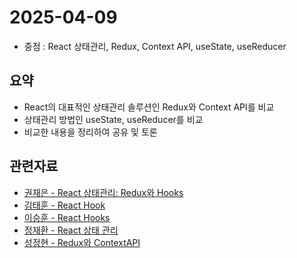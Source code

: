 <!-- 날짜는 YYYY-MM-DD 형식을 지킵니다. (연4자리, 월2자리, 일2자리) -->
# 2025-04-09

* 중점 : React 상태관리, Redux, Context API, useState, useReducer

## 요약
* React의 대표적인 상태관리 솔루션인 Redux와 Context API를 비교
* 상태관리 방법인 useState, useReducer를 비교
* 비교한 내용을 정리하여 공유 및 토론

<!-- 관련자료가 없다면 해당구역은 삭제하셔도 무방합니다. -->
## 관련자료
* [권재은 - React 상태관리: Redux와 Hooks](https://familiar-ankle-912.notion.site/React-Redux-Hooks-1d0c91fb3cc280f8a4f5edd3a5c251e8)
* [김태훈 - React Hook](https://lush-purchase-ade.notion.site/React-Hook-1d0da4e10f5d80d7abe6cd39a9bb2481)
* [이승훈 - React Hooks](https://fascinated-innocent-f0c.notion.site/React-Hooks-1d039681c7668031b993f89c1c81a781)
* [정재환 - React 상태 관리](https://resilient-piccolo-c5f.notion.site/0409-1d03fc663ad780b68320ddae708aa5db)
* [성정현 - Redux와 ContextAPI](https://erratic-beluga-cdd.notion.site/4-9-1d0ec52615b280c79c24c26ad80adad9)